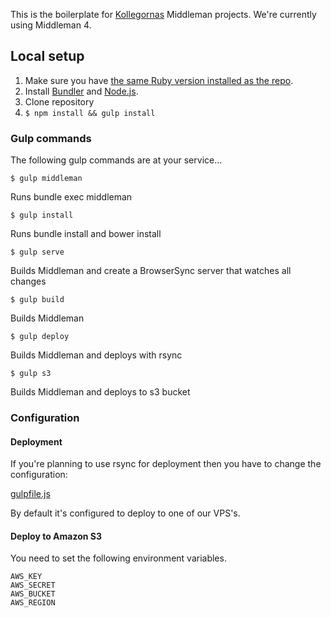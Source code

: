 This is the boilerplate for [Kollegornas](https://github.com/kollegorna) Middleman projects. We're currently using Middleman 4.

## Local setup

1. Make sure you have [the same Ruby version installed as the repo](https://github.com/kollegorna/middleman-boilerplate/blob/master/.ruby-version).
2. Install [Bundler](https://rubygems.org/gems/bundler) and [Node.js](http://nodejs.org).
3. Clone repository
4. ``$ npm install && gulp install``

### Gulp commands

The following gulp commands are at your service…

```$ gulp middleman```

Runs bundle exec middleman

```$ gulp install```

Runs bundle install and bower install

```$ gulp serve```

Builds Middleman and create a BrowserSync server that watches all changes

```$ gulp build```

Builds Middleman

```$ gulp deploy```

Builds Middleman and deploys with rsync

```$ gulp s3```

Builds Middleman and deploys to s3 bucket

### Configuration

#### Deployment

If you're planning to use rsync for deployment then you have to change the configuration:

[gulpfile.js](https://github.com/kollegorna/middleman-boilerplate/blob/master/gulpfile.js#L33)

By default it's configured to deploy to one of our VPS's.

#### Deploy to Amazon S3

You need to set the following environment variables.

```
AWS_KEY
AWS_SECRET
AWS_BUCKET
AWS_REGION
```

